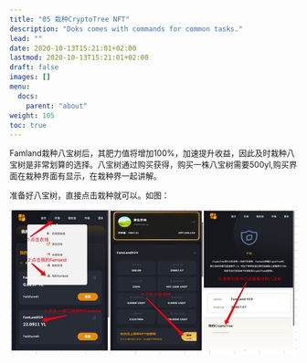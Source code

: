 ```yaml
---
title: "05 栽种CryptoTree NFT"
description: "Doks comes with commands for common tasks."
lead: ""
date: 2020-10-13T15:21:01+02:00
lastmod: 2020-10-13T15:21:01+02:00
draft: false
images: []
menu:
  docs:
    parent: "about"
weight: 105
toc: true
---
```


Famland栽种八宝树后，其肥力值将增加100%，加速提升收益，因此及时栽种八宝树是非常划算的选择。八宝树通过购买获得，购买一株八宝树需要500yl,购买界面在栽种界面有显示，在栽种界一起讲解。

准备好八宝树，直接点击栽种就可以。如图：

![](05.jpg)

